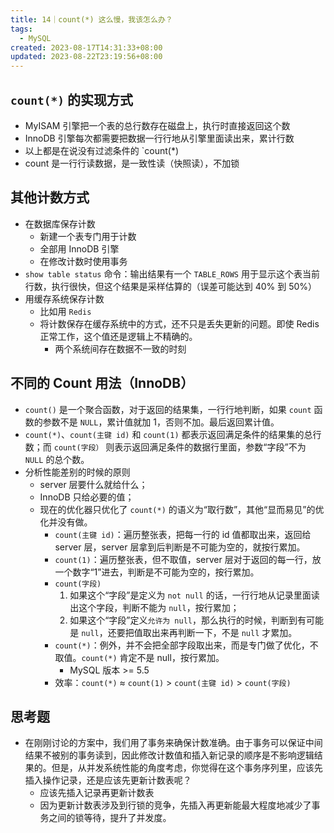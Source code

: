 ```yaml
---
title: 14｜count(*) 这么慢，我该怎么办？
tags:
  - MySQL
created: 2023-08-17T14:31:33+08:00
updated: 2023-08-22T23:19:56+08:00
---
```


## `count(*)` 的实现方式

- MyISAM 引擎把一个表的总行数存在磁盘上，执行时直接返回这个数
- InnoDB 引擎每次都需要把数据一行行地从引擎里面读出来，累计行数
- 以上都是在说没有过滤条件的 `count(*)
- count 是一行行读数据，是一致性读（快照读），不加锁

## 其他计数方式

- 在数据库保存计数
  - 新建一个表专门用于计数
  - 全部用 InnoDB 引擎
  - 在修改计数时使用事务
- `show table status` 命令：输出结果有一个 `TABLE_ROWS` 用于显示这个表当前行数，执行很快，但这个结果是采样估算的（误差可能达到 40% 到 50%）
- 用缓存系统保存计数
  - 比如用 `Redis`
  - 将计数保存在缓存系统中的方式，还不只是丢失更新的问题。即使 Redis 正常工作，这个值还是逻辑上不精确的。
    - 两个系统间存在数据不一致的时刻

## 不同的 Count 用法（InnoDB）

- `count()` 是一个聚合函数，对于返回的结果集，一行行地判断，如果 `count` 函数的参数不是 `NULL`，累计值就加 1，否则不加。最后返回累计值。
- `count(*)`、`count(主键 id)` 和 `count(1)` 都表示返回满足条件的结果集的总行数；而 `count(字段）` 则表示返回满足条件的数据行里面，参数“字段”不为 `NULL` 的总个数。
- 分析性能差别的时候的原则
  - server 层要什么就给什么；
  - InnoDB 只给必要的值；
  - 现在的优化器只优化了 `count(*)` 的语义为“取行数”，其他“显而易见”的优化并没有做。
    - `count(主键 id)`：遍历整张表，把每一行的 id 值都取出来，返回给 server 层，server 层拿到后判断是不可能为空的，就按行累加。
    - `count(1)`：遍历整张表，但不取值，server 层对于返回的每一行，放一个数字“1”进去，判断是不可能为空的，按行累加。
    - `count(字段)`
      1. 如果这个“字段”是定义为 `not null` 的话，一行行地从记录里面读出这个字段，判断不能为 `null`，按行累加；
      2. 如果这个“字段”定义`允许为 null`，那么执行的时候，判断到有可能是 `null`，还要把值取出来再判断一下，不是 `null` 才累加。
    - `count(*)`：例外，并不会把全部字段取出来，而是专门做了优化，不取值。`count(*)` 肯定不是 null，按行累加。
      - MySQL 版本 >= 5.5
    - 效率：`count(*)` ≈ `count(1)` > `count(主键 id)` > `count(字段)`

## 思考题

- 在刚刚讨论的方案中，我们用了事务来确保计数准确。由于事务可以保证中间结果不被别的事务读到，因此修改计数值和插入新记录的顺序是不影响逻辑结果的。但是，从并发系统性能的角度考虑，你觉得在这个事务序列里，应该先插入操作记录，还是应该先更新计数表呢？
  - 应该先插入记录再更新计数表
  - 因为更新计数表涉及到行锁的竞争，先插入再更新能最大程度地减少了事务之间的锁等待，提升了并发度。
